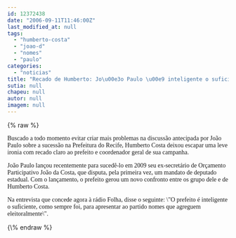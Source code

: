 ```yaml
---
id: 12372438
date: "2006-09-11T11:46:00Z"
last_modified_at: null
tags:
  - "humberto-costa"
  - "joao-d"
  - "nomes"
  - "paulo"
categories:
  - "noticias"
title: "Recado de Humberto: Jo\u00e3o Paulo \u00e9 inteligente o suficiente para apresentar um nome que agregue"
sutia: null
chapeu: null
autor: null
imagem: null
---
```

{\% raw %}
<p><P><FONT face=Verdana>Buscado a todo momento evitar criar mais problemas na discussão antecipada por João Paulo sobre a sucessão na Prefeitura do Recife, Humberto Costa deixou escapar uma leve ironia com recado claro ao prefeito e coordenador geral de sua campanha.</FONT></P></p>
<p><P><FONT face=Verdana>João Paulo lançou recentemente para sucedê-lo em 2009 seu ex-secretário de Orçamento Participativo João da Costa, que disputa, pela primeira vez, um mandato de deputado estadual. Com o lançamento, o prefeito gerou um novo confronto entre os grupo dele e&nbsp;de Humberto Costa.</FONT></P></p>
<p><P><FONT face=Verdana>Na entrevista que concede agora à rádio Folha, disse o seguinte: \"O prefeito é inteligente o suficiente, como sempre foi, para apresentar ao partido nomes que agreguem eleitoralmente\".</FONT></P> </p>
{\% endraw %}